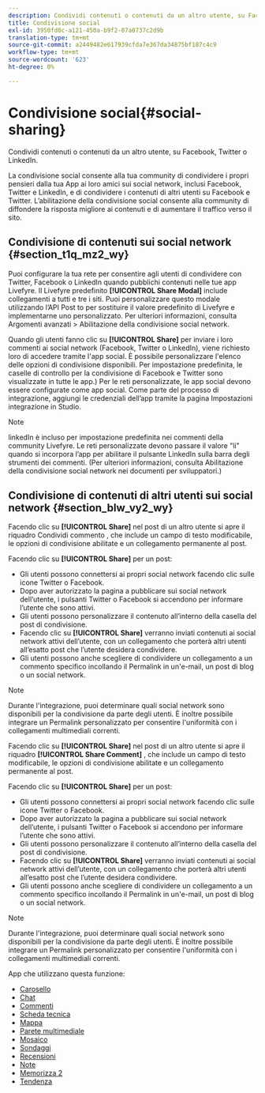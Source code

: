 ```yaml
---
description: Condividi contenuti o contenuti da un altro utente, su Facebook, Twitter o LinkedIn.
title: Condivisione social
exl-id: 3950fd0c-a121-450a-b9f2-07a0737c2d9b
translation-type: tm+mt
source-git-commit: a2449482e617939cfda7e367da34875bf187c4c9
workflow-type: tm+mt
source-wordcount: '623'
ht-degree: 0%

---
```


# Condivisione social{#social-sharing}

Condividi contenuti o contenuti da un altro utente, su Facebook, Twitter o LinkedIn.

La condivisione social consente alla tua community di condividere i propri pensieri dalla tua App ai loro amici sui social network, inclusi Facebook, Twitter e LinkedIn, e di condividere i contenuti di altri utenti su Facebook e Twitter. L’abilitazione della condivisione social consente alla community di diffondere la risposta migliore ai contenuti e di aumentare il traffico verso il sito.

## Condivisione di contenuti sui social network {#section_t1q_mz2_wy}

Puoi configurare la tua rete per consentire agli utenti di condividere con Twitter, Facebook o LinkedIn quando pubblichi contenuti nelle tue app Livefyre. Il Livefyre predefinito **[!UICONTROL Share Modal]** include collegamenti a tutti e tre i siti. Puoi personalizzare questo modale utilizzando l’API Post to per sostituire il valore predefinito di Livefyre e implementarne uno personalizzato. Per ulteriori informazioni, consulta Argomenti avanzati > Abilitazione della condivisione social network.

Quando gli utenti fanno clic su **[!UICONTROL Share]** per inviare i loro commenti ai social network (Facebook, Twitter o LinkedIn), viene richiesto loro di accedere tramite l&#39;app social. È possibile personalizzare l&#39;elenco delle opzioni di condivisione disponibili. Per impostazione predefinita, le caselle di controllo per la condivisione di Facebook e Twitter sono visualizzate in tutte le app.) Per le reti personalizzate, le app social devono essere configurate come app social. Come parte del processo di integrazione, aggiungi le credenziali dell’app tramite la pagina Impostazioni integrazione in Studio.

>[!NOTE]
>
>linkedIn è incluso per impostazione predefinita nei commenti della community Livefyre. Le reti personalizzate devono passare il valore &quot;li&quot; quando si incorpora l’app per abilitare il pulsante LinkedIn sulla barra degli strumenti dei commenti. (Per ulteriori informazioni, consulta Abilitazione della condivisione social network nei documenti per sviluppatori.)

## Condivisione di contenuti di altri utenti sui social network {#section_blw_vy2_wy}

Facendo clic su **[!UICONTROL Share]** nel post di un altro utente si apre il riquadro Condividi commento , che include un campo di testo modificabile, le opzioni di condivisione abilitate e un collegamento permanente al post.

Facendo clic su **[!UICONTROL Share]** per un post:

* Gli utenti possono connettersi ai propri social network facendo clic sulle icone Twitter o Facebook.
* Dopo aver autorizzato la pagina a pubblicare sui social network dell’utente, i pulsanti Twitter o Facebook si accendono per informare l’utente che sono attivi.
* Gli utenti possono personalizzare il contenuto all’interno della casella del post di condivisione.
* Facendo clic su **[!UICONTROL Share]** verranno inviati contenuti ai social network attivi dell’utente, con un collegamento che porterà altri utenti all’esatto post che l’utente desidera condividere.
* Gli utenti possono anche scegliere di condividere un collegamento a un commento specifico incollando il Permalink in un&#39;e-mail, un post di blog o un social network.

>[!NOTE]
>
>Durante l&#39;integrazione, puoi determinare quali social network sono disponibili per la condivisione da parte degli utenti. È inoltre possibile integrare un Permalink personalizzato per consentire l&#39;uniformità con i collegamenti multimediali correnti.

Facendo clic su **[!UICONTROL Share]** nel post di un altro utente si apre il riquadro **[!UICONTROL Share Comment]** , che include un campo di testo modificabile, le opzioni di condivisione abilitate e un collegamento permanente al post.

Facendo clic su **[!UICONTROL Share]** per un post:

* Gli utenti possono connettersi ai propri social network facendo clic sulle icone Twitter o Facebook.
* Dopo aver autorizzato la pagina a pubblicare sui social network dell’utente, i pulsanti Twitter o Facebook si accendono per informare l’utente che sono attivi.
* Gli utenti possono personalizzare il contenuto all’interno della casella del post di condivisione.
* Facendo clic su **[!UICONTROL Share]** verranno inviati contenuti ai social network attivi dell’utente, con un collegamento che porterà altri utenti all’esatto post che l’utente desidera condividere.
* Gli utenti possono anche scegliere di condividere un collegamento a un commento specifico incollando il Permalink in un&#39;e-mail, un post di blog o un social network.

>[!NOTE]
>
>Durante l&#39;integrazione, puoi determinare quali social network sono disponibili per la condivisione da parte degli utenti. È inoltre possibile integrare un Permalink personalizzato per consentire l&#39;uniformità con i collegamenti multimediali correnti.



App che utilizzano questa funzione:

* [Carosello](/help/using/c-about-apps/c-carousel-app/c-carousel-app.md#c_carousel_app)
* [Chat](/help/using/c-about-apps/c-chat-app/c-chat-app.md#c_chat_app)
* [Commenti](/help/using/c-about-apps/c-comments/c-comments.md)
* [Scheda tecnica](/help/using/c-about-apps/c-feature-card-app/c-feature-card-app.md#c_feature_card_app)
* [Mappa](/help/using/c-about-apps/c-map-app/c-map-app.md#c_map_app)
* [Parete multimediale](/help/using/c-about-apps/c-media-wall-app/c-media-wall-app.md#c_media_wall_app)
* [Mosaico](/help/using/c-about-apps/c-mosaic-app/c-mosaic-app.md#c_mosaic_app)
* [Sondaggi](/help/using/c-about-apps/c-polls-app/c-polls-app.md#c_polls_app)
* [Recensioni](/help/using/c-about-apps/c-reviews-app/c-reviews-app.md#c_reviews_app)
* [Note](/help/using/c-about-apps/c-sidenotes-app/c-sidenotes-app.md#c_sidenotes_app)
* [Memorizza 2](/help/using/c-about-apps/c-storify2/c-storify2.md#c_storify2)
* [Tendenza](/help/using/c-about-apps/c-trending-app/c-trending-app.md#c_trending_app)
